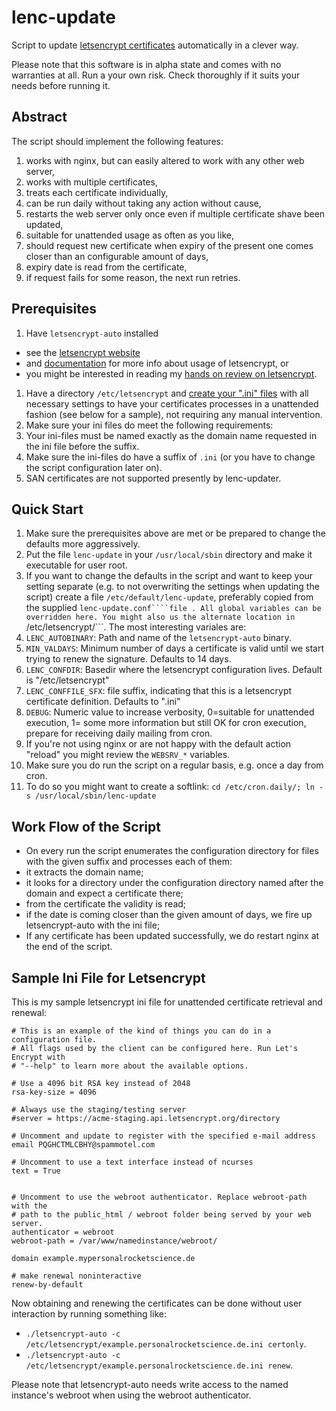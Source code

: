# lenc-update
Script to update [letsencrypt certificates](https://letsencrypt.org/) automatically in a clever way.

Please note that this software is in alpha state and comes with no warranties at all. Run a your own risk. Check thoroughly if it suits your needs before running it.


## Abstract

The script should implement the following features:

1. works with nginx, but can easily altered to work with any other web server,
1. works with multiple certificates,
1. treats each certificate individually,
1. can be run daily without taking any action without cause,
1. restarts the web server only once even if multiple certificate shave been updated,
1. suitable for unattended usage as often as you like,
1. should request new certificate when expiry of the present one comes closer than an configurable amount of days,
1. expiry date is read from the certificate,
1. if request fails for some reason, the next run retries.


## Prerequisites

1. Have `letsencrypt-auto` installed 
 * see the [letsencrypt website](https://letsencrypt.org/) 
 * and [documentation](https://community.letsencrypt.org/c/docs/) for more info about usage of letsencrypt, or
 * you might be interested in reading my [hands on review on letsencrypt](http://www.mypersonalrocketscience.de/letsencrypt,/nginx,/primer/2015/12/05/my-first-review-on-letsencrypt.html).

1. Have a directory `/etc/letsencrypt` and [create your ".ini" files](http://letsencrypt.readthedocs.org/en/latest/using.html#configuration-file) with all necessary settings to have your certificates processes in a unattended fashion (see below for a sample), not requiring any manual intervention.
1. Make sure your ini files do meet the following requirements:
 1. Your ini-files must be named exactly as the domain name requested in the ini file before the suffix.  
 1. Make sure the ini-files do have a suffix of `.ini` (or you have to change the script configuration later on).
 1. SAN certificates are not supported presently by lenc-updater.



## Quick Start

1. Make sure the prerequisites above are met or be prepared to change the defaults more aggressively.
1. Put the file `lenc-update` in your `/usr/local/sbin` directory and make it executable for user root.
1. If you want to change the defaults in the script and want to keep your setting separate (e.g. to not overwriting the settings when updating the script)  create a file `/etc/default/lenc-update`, preferably copied from the supplied ```lenc-update.conf````file . All global variables can be overridden here. You might also us the alternate location in ```/etc/letsencrypt/```. The most interesting variales are:
 1. `LENC_AUTOBINARY`: Path and name of the ```letsencrypt-auto``` binary. 
 1. `MIN_VALDAYS`: Minimum number of days a certificate is valid until we start trying to renew the signature. Defaults to 14 days.
 1. `LENC_CONFDIR`: Basedir where the letsencrypt configuration lives. Default is "/etc/letsencrypt"
 1. `LENC_CONFFILE_SFX`: file suffix, indicating that this is a letsencrypt certificate definition. Defaults to ".ini"
 1. `DEBUG`: Numeric value to increase verbosity, 0=suitable for unattended execution, 1= some more information but still OK for cron execution, prepare for receiving daily mailing from cron.
 1. If you're not using nginx or are not happy with the default action "reload" you might review the ```WEBSRV_*``` variables.
1. Make sure you do run the script on a regular basis, e.g. once a day from cron.
 1. To do so you might want to create a softlink:  `cd /etc/cron.daily/; ln -s /usr/local/sbin/lenc-update` 

 
## Work Flow of the Script

* On every run the script enumerates the configuration directory for files with the given suffix and processes each of them:
 * it extracts the domain name;
 * it looks for a directory under the configuration directory named after the domain and expect a certificate there;
 * from the certificate the validity is read;
 * if the date is coming closer than the given amount of days, we fire up letsencrypt-auto with the ini file;
* If any certificate has been updated successfully, we do restart nginx at the end of the script. 


## Sample Ini File for Letsencrypt

This is my sample letsencrypt ini file for unattended certificate retrieval and renewal:

```
# This is an example of the kind of things you can do in a configuration file.
# All flags used by the client can be configured here. Run Let's Encrypt with
# "--help" to learn more about the available options.

# Use a 4096 bit RSA key instead of 2048
rsa-key-size = 4096

# Always use the staging/testing server
#server = https://acme-staging.api.letsencrypt.org/directory

# Uncomment and update to register with the specified e-mail address
email PQGHCTMLCBHY@spammotel.com

# Uncomment to use a text interface instead of ncurses
text = True


# Uncomment to use the webroot authenticator. Replace webroot-path with the
# path to the public_html / webroot folder being served by your web server.
authenticator = webroot
webroot-path = /var/www/namedinstance/webroot/

domain example.mypersonalrocketscience.de

# make renewal noninteractive
renew-by-default

```

Now obtaining and renewing the certificates can be done without user interaction by running something like:
 
* ```./letsencrypt-auto -c /etc/letsencrypt/example.personalrocketscience.de.ini certonly```. 
* ```./letsencrypt-auto -c /etc/letsencrypt/example.personalrocketscience.de.ini renew```. 

Please note that letsencrypt-auto needs write access to the named instance's webroot when using the webroot authenticator.
  
